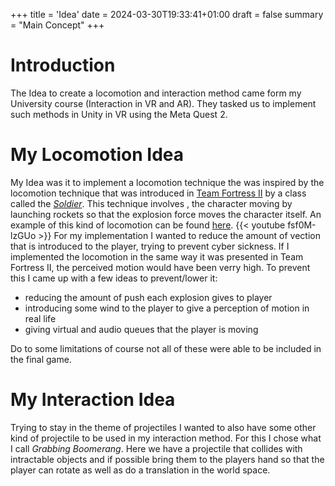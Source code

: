 +++
title = 'Idea'
date = 2024-03-30T19:33:41+01:00
draft = false
summary = "Main Concept"
+++
# Introduction
The Idea to create a locomotion and interaction method came form my University course (Interaction in VR and AR). They tasked us to implement such  methods in Unity in VR using the Meta Quest 2. 
# My Locomotion Idea
My Idea was it to implement  a locomotion technique the was inspired by the locomotion technique that was introduced in [Team Fortress II](https://www.teamfortress.com/) by a class called the [*Soldier*](https://wiki.teamfortress.com/wiki/Soldier). This technique involves , the character moving by launching rockets so that the explosion force moves the character itself. An example of this kind of locomotion can be found  [here](https://www.youtube.com/watch?v=fsf0M-lzGUo).
{{< youtube fsf0M-lzGUo >}}
For my implementation I wanted to reduce the amount of vection that is introduced to the player, trying to prevent cyber sickness. 
If I implemented the locomotion in the same way it was presented in Team Fortress II, the perceived motion would have been verry high. To prevent this I came up with a few ideas to prevent/lower it: 

* reducing the amount of push each explosion gives to player 
* introducing some wind to the player to give a perception of motion in real life
* giving virtual and audio queues that the player is moving 

Do to some limitations of course not all of these were able to be included in the final game. 

# My Interaction Idea 

Trying to stay in the theme of projectiles I wanted to also have some other kind of projectile to be used in my interaction method. For this I chose what I call *Grabbing Boomerang*. Here we have a projectile that collides with intractable objects and if possible bring them to the players hand so that the player can rotate as well as do a translation in the world space.
